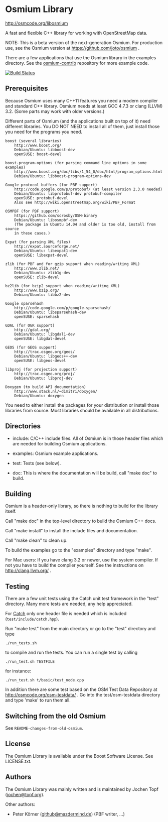 # Osmium Library

http://osmcode.org/libosmium

A fast and flexible C++ library for working with OpenStreetMap data.

NOTE: This is a beta version of the next-generation Osmium. For production
use, see the Osmium version at https://github.com/joto/osmium .

There are a few applications that use the Osmium library in the examples
directory. See the [osmium-contrib](http://github.com/osmcode/osmium-contrib)
repository for more example code.

[![Build Status](https://secure.travis-ci.org/osmcode/libosmium.png)](http://travis-ci.org/osmcode/libosmium)

## Prerequisites

Because Osmium uses many C++11 features you need a modern compiler and standard
C++ library. Osmium needs at least GCC 4.7.3 or clang (LLVM) 3.2. (Some parts may
work with older versions.)

Different parts of Osmium (and the applications built on top of it) need
different libraries. You DO NOT NEED to install all of them, just install those
you need for the programs you need.

    boost (several libraries)
        http://www.boost.org/
        Debian/Ubuntu: libboost-dev
        openSUSE: boost-devel

    boost-program-options (for parsing command line options in some examples)
        http://www.boost.org/doc/libs/1_54_0/doc/html/program_options.html
        Debian/Ubuntu: libboost-program-options-dev

    Google protocol buffers (for PBF support)
        http://code.google.com/p/protobuf/ (at least version 2.3.0 needed)
        Debian/Ubuntu: libprotobuf-dev protobuf-compiler
        openSUSE: protobuf-devel
        Also see http://wiki.openstreetmap.org/wiki/PBF_Format

    OSMPBF (for PBF support)
        https://github.com/scrosby/OSM-binary
        Debian/Ubuntu: libosmpbf-dev
        (The package in Ubuntu 14.04 and older is too old, install from source
        in these cases.)

    Expat (for parsing XML files)
        http://expat.sourceforge.net/
        Debian/Ubuntu: libexpat1-dev
        openSUSE: libexpat-devel

    zlib (for PBF and for gzip support when reading/writing XML)
        http://www.zlib.net/
        Debian/Ubuntu: zlib1g-dev
        openSUSE: zlib-devel

    bz2lib (for bzip2 support when reading/writing XML)
        http://www.bzip.org/
        Debian/Ubuntu: libbz2-dev

    Google sparsehash
        http://code.google.com/p/google-sparsehash/
        Debian/Ubuntu: libsparsehash-dev
        openSUSE: sparsehash

    GDAL (for OGR support)
        http://gdal.org/
        Debian/Ubuntu: libgdal1-dev
        openSUSE: libgdal-devel

    GEOS (for GEOS support)
        http://trac.osgeo.org/geos/
        Debian/Ubuntu: libgeos++-dev
        openSUSE: libgeos-devel

    libproj (for projection support)
        http://trac.osgeo.org/proj/
        Debian/Ubuntu: libproj-dev

    Doxygen (to build API documentation)
        http://www.stack.nl/~dimitri/doxygen/
        Debian/Ubuntu: doxygen

You need to either install the packages for your distribution or install those
libraries from source. Most libraries should be available in all distributions.


## Directories

* include: C/C++ include files. All of Osmium is in those header files which
  are needed for building Osmium applications.

* examples: Osmium example applications.

* test: Tests (see below).

* doc: This is where the documentation will be build, call "make doc" to build.


## Building

Osmium is a header-only library, so there is nothing to build for the
library itself.

Call "make doc" in the top-level directory to build the Osmium C++ docs.

Call "make install" to install the include files and documentation.

Call "make clean" to clean up.

To build the examples go to the "examples" directory and type "make".

For Mac users: If you have clang 3.2 or newer, use the system compiler.
If not you have to build the compiler yourself. See the instructions
on http://clang.llvm.org/ .


## Testing

There are a few unit tests using the Catch unit test framework in the "test"
directory. Many more tests are needed, any help appreciated.

For [Catch](https://github.com/philsquared/Catch/) only one header file is
needed which is included (`test/include/catch.hpp`).

Run "make test" from the main directory or go to the "test" directory and type

    ./run_tests.sh
    
to compile and run the tests. You can run a single test by calling 

    ./run_test.sh TESTFILE

for instance:

    ./run_test.sh t/basic/test_node.cpp

In addition there are some test based on the OSM Test Data Repository at
http://osmcode.org/osm-testdata/ . Go into the test/osm-testdata directory
and type 'make' to run them all.


## Switching from the old Osmium

See `README-changes-from-old-osmium`.


## License

The Osmium Library is available under the Boost Software License. See
LICENSE.txt.


## Authors

The Osmium Library was mainly written and is maintained by Jochen Topf
(jochen@topf.org).

Other authors:
* Peter Körner (github@mazdermind.de) (PBF writer, ...)

